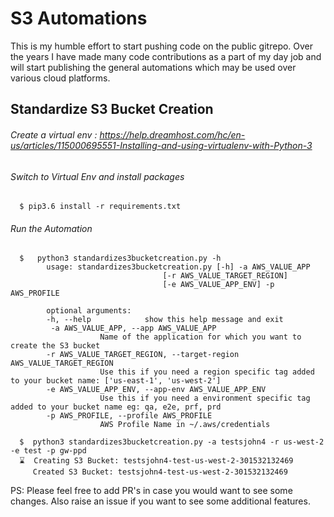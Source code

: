 # S3 Automations

This is my humble effort to start pushing code on the public gitrepo. Over the years I have made many code contributions
as a part of my day job and will start publishing the general automations which may be used over various cloud platforms.

## Standardize S3 Bucket Creation

######  Create a virtual env : https://help.dreamhost.com/hc/en-us/articles/115000695551-Installing-and-using-virtualenv-with-Python-3

######  Switch to Virtual Env and install packages


      $ pip3.6 install -r requirements.txt 
            
            
###### Run the Automation

      $   python3 standardizes3bucketcreation.py -h
            usage: standardizes3bucketcreation.py [-h] -a AWS_VALUE_APP
                                      [-r AWS_VALUE_TARGET_REGION]
                                      [-e AWS_VALUE_APP_ENV] -p AWS_PROFILE

            optional arguments:
            -h, --help            show this help message and exit
             -a AWS_VALUE_APP, --app AWS_VALUE_APP
                        Name of the application for which you want to create the S3 bucket
            -r AWS_VALUE_TARGET_REGION, --target-region AWS_VALUE_TARGET_REGION
                        Use this if you need a region specific tag added to your bucket name: ['us-east-1', 'us-west-2']
            -e AWS_VALUE_APP_ENV, --app-env AWS_VALUE_APP_ENV
                        Use this if you need a environment specific tag added to your bucket name eg: qa, e2e, prf, prd
            -p AWS_PROFILE, --profile AWS_PROFILE
                        AWS Profile Name in ~/.aws/credentials
      
      $  python3 standardizes3bucketcreation.py -a testsjohn4 -r us-west-2 -e test -p gw-ppd
      ⌛  Creating S3 Bucket: testsjohn4-test-us-west-2-301532132469
         Created S3 Bucket: testsjohn4-test-us-west-2-301532132469

PS: Please feel free to add PR's in case you would want to see some changes. Also raise an issue if you want to see some 
additional features.